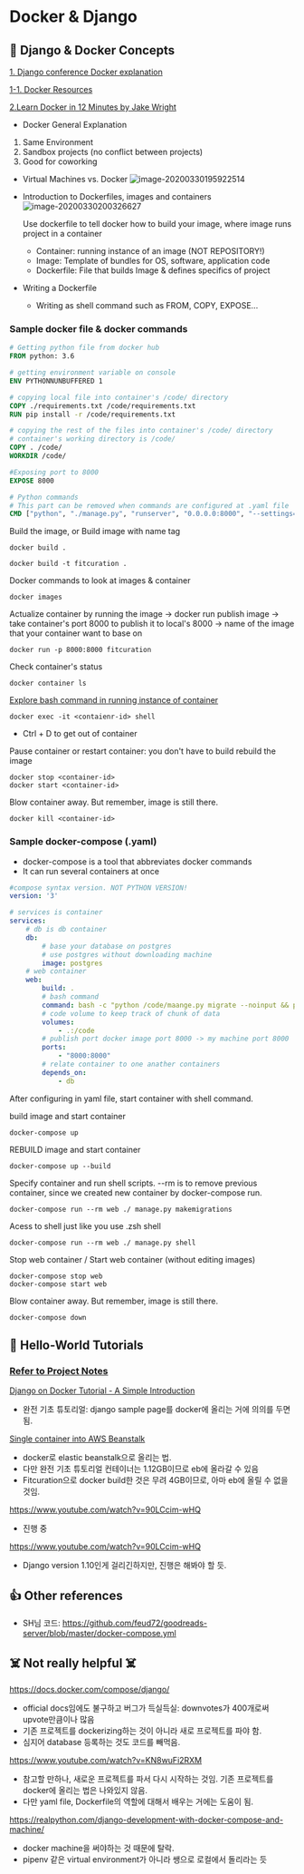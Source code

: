 # Docker & Django



## 🐳 Django & Docker Concepts

[1. Django conference Docker explanation](https://www.youtube.com/watch?v=v5jfDDg55xs)

[1-1. Docker Resources](https://github.com/williln/docker-hogwarts)

[2.Learn Docker in 12 Minutes by Jake Wright](https://www.youtube.com/watch?v=YFl2mCHdv24)

*  Docker General Explanation

  1. Same Environment
  2. Sandbox projects (no conflict between projects)
  3.  Good for coworking

* Virtual Machines vs. Docker
  ![image-20200330195922514](./_notes/image-20200330195922514.png)

* Introduction to Dockerfiles, images and containers
  ![image-20200330200326627](./_notes/image-20200330200326627.png)

  Use dockerfile to tell docker how to build your image, where image runs project in a container

  * Container: running instance of an image (NOT REPOSITORY!)
  * Image: Template of bundles for OS, software, application code
  * Dockerfile: File that builds Image & defines specifics of project

* Writing a Dockerfile
  
  * Writing as shell command such as FROM, COPY, EXPOSE...

### Sample docker file & docker commands

```dockerfile
# Getting python file from docker hub
FROM python: 3.6

# getting environment variable on console
ENV PYTHONNUNBUFFERED 1

# copying local file into container's /code/ directory
COPY ./requirements.txt /code/requirements.txt
RUN pip install -r /code/requirements.txt

# copying the rest of the files into container's /code/ directory
# container's working directory is /code/
COPY . /code/
WORKDIR /code/

#Exposing port to 8000
EXPOSE 8000

# Python commands
# This part can be removed when commands are configured at .yaml file
CMD ["python", "./manage.py", "runserver", "0.0.0.0:8000", "--settings=mysite.settings"]
```

Build the image, 
or Build image with name tag

```shell
docker build .
```

```shell
docker build -t fitcuration .
```

Docker commands to look at images & container

```shell
docker images
```

Actualize container by running the image 
-> docker run publish image
-> take container's port 8000 to publish it to local's 8000
-> name of the image that your container want to base on

```shell
docker run -p 8000:8000 fitcuration
```

Check container's status

```shell
docker container ls
```

[Explore bash command in running instance of container](https://youtu.be/v5jfDDg55xs?t=1212)

```shell
docker exec -it <contaienr-id> shell
```

- Ctrl + D to get out of container

Pause container or restart container: you don't have to build rebuild the image

```shell
docker stop <container-id>
docker start <container-id>
```

Blow container away. But remember, image is still there.

```shell
docker kill <container-id>
```

### Sample docker-compose (.yaml)

- docker-compose is a tool that abbreviates docker commands
- It can run several containers at once

```yaml
#compose syntax version. NOT PYTHON VERSION!
version: '3'

# services is container
services:
	# db is db container
	db:
		# base your database on postgres
		# use postgres without downloading machine
		image: postgres
	# web container
	web:
		build: .
		# bash command
		command: bash -c "python /code/maange.py migrate --noinput && python /code/manage.py runserver 0.0.0:0:8000"
		# code volume to keep track of chunk of data
		volumes:
			- .:/code
		# publish port docker image port 8000 -> my machine port 8000 
		ports:
			- "8000:8000"
		# relate container to one anather containers
		depends_on:
			- db
```

After configuring in yaml file, start container with shell command.

build image and start container

```shell
docker-compose up
```

REBUILD image and start container

```shell
docker-compose up --build
```

Specify container and run shell scripts. 
--rm is to remove previous container, since we created new container by docker-compose run.

```shell
docker-compose run --rm web ./ manage.py makemigrations
```

Acess to shell just like you use .zsh shell

```shell
docker-compose run --rm web ./ manage.py shell
```

Stop web container / Start web container (without editing images)

```shell
docker-compose stop web
docker-compose start web
```

Blow container away. But remember, image is still there.

```shell
docker-compose down
```

## 🙌 Hello-World Tutorials

### [Refer to Project Notes](./_notes/README.md)

[Django on Docker Tutorial - A Simple Introduction](https://www.youtube.com/watch?v=KaSJMDo-aPs)

- 완전 기초 튜토리얼: django sample page를 docker에 올리는 거에 의의를 두면 됨.

[Single container into AWS Beanstalk](https://docs.aws.amazon.com/elasticbeanstalk/latest/dg/single-container-docker.html)

- docker로 elastic beanstalk으로 올리는 법. 
- 다만 완전 기초 튜토리얼 컨테이너는 1.12GB이므로 eb에 올라갈 수 있음
- Fitcuration으로 docker build한 것은 무려 4GB이므로, 아마 eb에 올릴 수 없을 것임.

https://www.youtube.com/watch?v=90LCcim-wHQ

- 진행 중

https://www.youtube.com/watch?v=90LCcim-wHQ

- Django version 1.10인게 걸리긴하지만, 진행은 해봐야 할 듯.



## 👍 Other references

- SH님 코드: https://github.com/feud72/goodreads-server/blob/master/docker-compose.yml



## ☠️ Not really helpful ☠️

https://docs.docker.com/compose/django/

- official docs임에도 불구하고 버그가 득실득실: downvotes가 400개로써 upvote만큼이나 많음
- 기존 프로젝트를 dockerizing하는 것이 아니라 새로 프로젝트를 파야 함.
- 심지어 database 등록하는 것도 코드를 빼먹음. 

https://www.youtube.com/watch?v=KN8wuFi2RXM

- 참고할 만하나, 새로운 프로젝트를 파서 다시 시작하는 것임. 기존 프로젝트를 docker에 올리는 법은 나와있지 않음.
- 다만 yaml file, Dockerfile의 역할에 대해서 배우는 거에는 도움이 됨. 

https://realpython.com/django-development-with-docker-compose-and-machine/

- docker machine을 써야하는 것 때문에 탈락. 
- pipenv 같은 virtual environment가 아니라 쌩으로 로컬에서 돌리라는 듯
